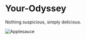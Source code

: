 # Your-Odyssey

Nothing suspicious, simply delicious.

![Applesauce](http://images.media-allrecipes.com/userphotos/560x315/25840.jpg)
